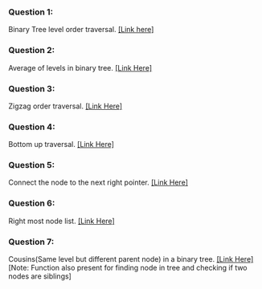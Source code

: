 ### Question 1:

Binary Tree level order traversal. [[Link here]](https://leetcode.com/problems/binary-tree-level-order-traversal/description/)

### Question 2:

Average of levels in binary tree. [[Link Here]](https://leetcode.com/problems/average-of-levels-in-binary-tree/)

### Question 3:

Zigzag order traversal. [[Link Here]](https://leetcode.com/problems/binary-tree-zigzag-level-order-traversal/description/)

### Question 4:

Bottom up traversal. [[Link Here]](https://leetcode.com/problems/binary-tree-level-order-traversal-ii/)

### Question 5:

Connect the node to the next right pointer. [[Link Here]](https://leetcode.com/problems/populating-next-right-pointers-in-each-node/description/)

### Question 6:

Right most node list. [[Link Here]](https://leetcode.com/problems/binary-tree-right-side-view/)

### Question 7:

Cousins(Same level but different parent node) in a binary tree. [[Link Here]](https://leetcode.com/problems/cousins-in-binary-tree/description/) [Note: Function also present for finding node in tree and checking if two nodes are siblings]
